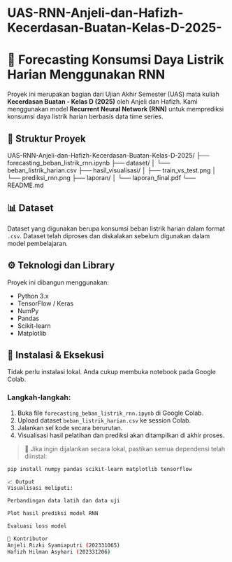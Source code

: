 # UAS-RNN-Anjeli-dan-Hafizh-Kecerdasan-Buatan-Kelas-D-2025-
# 🧠 Forecasting Konsumsi Daya Listrik Harian Menggunakan RNN

Proyek ini merupakan bagian dari Ujian Akhir Semester (UAS) mata kuliah **Kecerdasan Buatan - Kelas D (2025)** oleh Anjeli dan Hafizh. Kami menggunakan model **Recurrent Neural Network (RNN)** untuk memprediksi konsumsi daya listrik harian berbasis data time series.

## 📁 Struktur Proyek
UAS-RNN-Anjeli-dan-Hafizh-Kecerdasan-Buatan-Kelas-D-2025/
├── forecasting_beban_listrik_rnn.ipynb
├── dataset/
│ └── beban_listrik_harian.csv
├── hasil_visualisasi/
│ ├── train_vs_test.png
│ └── prediksi_rnn.png
├── laporan/
│ └── laporan_final.pdf
└── README.md


## 📊 Dataset

Dataset yang digunakan berupa konsumsi beban listrik harian dalam format `.csv`. Dataset telah diproses dan diskalakan sebelum digunakan dalam model pembelajaran.

## ⚙️ Teknologi dan Library

Proyek ini dibangun menggunakan:

- Python 3.x
- TensorFlow / Keras
- NumPy
- Pandas
- Scikit-learn
- Matplotlib

## 🚀 Instalasi & Eksekusi

Tidak perlu instalasi lokal. Anda cukup membuka notebook pada Google Colab.

### Langkah-langkah:

1. Buka file `forecasting_beban_listrik_rnn.ipynb` di Google Colab.
2. Upload dataset `beban_listrik_harian.csv` ke session Colab.
3. Jalankan sel kode secara berurutan.
4. Visualisasi hasil pelatihan dan prediksi akan ditampilkan di akhir proses.

> 📎 Jika ingin dijalankan secara lokal, pastikan semua dependensi telah diinstal:

```bash
pip install numpy pandas scikit-learn matplotlib tensorflow

📈 Output
Visualisasi meliputi:

Perbandingan data latih dan data uji

Plot hasil prediksi model RNN

Evaluasi loss model

👥 Kontributor
Anjeli Rizki Syamiaputri (202331065)
Hafizh Hilman Asyhari (202331206)
